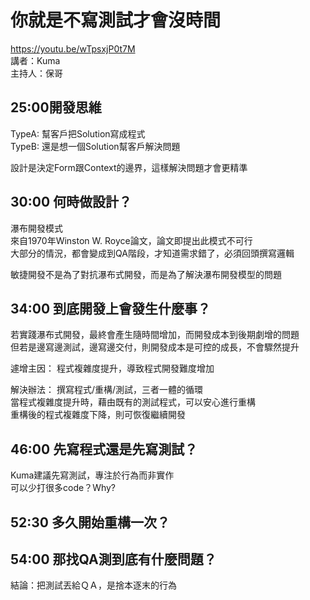 # 你就是不寫測試才會沒時間

https://youtu.be/wTpsxjP0t7M \
講者：Kuma \
主持人：保哥

## 25:00開發思維 
TypeA: 幫客戶把Solution寫成程式 \
TypeB: 還是想一個Solution幫客戶解決問題 

設計是決定Form跟Context的邊界，這樣解決問題才會更精準

## 30:00 何時做設計？
瀑布開發模式 \
來自1970年Winston W. Royce論文，論文即提出此模式不可行 \
大部分的情況，都會變成到QA階段，才知道需求錯了，必須回頭撰寫邏輯

敏捷開發不是為了對抗瀑布式開發，而是為了解決瀑布開發模型的問題


## 34:00 到底開發上會發生什麼事？
若實踐瀑布式開發，最終會產生隨時間增加，而開發成本到後期劇增的問題 \
但若是邊寫邊測試，邊寫邊交付，則開發成本是可控的成長，不會驟然提升

遽增主因：
程式複雜度提升，導致程式開發難度增加

解決辦法：
撰寫程式/重構/測試，三者一體的循環 \
當程式複雜度提升時，藉由既有的測試程式，可以安心進行重構 \
重構後的程式複雜度下降，則可恢復繼續開發

## 46:00 先寫程式還是先寫測試？
Kuma建議先寫測試，專注於行為而非實作 \
可以少打很多code？Why?

## 52:30 多久開始重構一次？

## 54:00 那找QA測到底有什麼問題？
結論：把測試丟給ＱＡ，是捨本逐末的行為